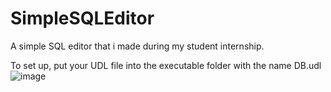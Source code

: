 # SimpleSQLEditor
A simple SQL editor that i made during my student internship.

To set up, put your UDL file into the executable folder with the name DB.udl
![image](https://github.com/user-attachments/assets/aef2d0d2-ce25-48f6-ab86-678459d3670b)
